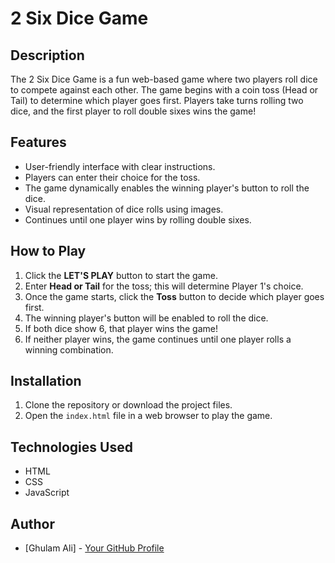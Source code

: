 # 2 Six Dice Game

## Description
The 2 Six Dice Game is a fun web-based game where two players roll dice to compete against each other. The game begins with a coin toss (Head or Tail) to determine which player goes first. Players take turns rolling two dice, and the first player to roll double sixes wins the game!

## Features
- User-friendly interface with clear instructions.
- Players can enter their choice for the toss.
- The game dynamically enables the winning player's button to roll the dice.
- Visual representation of dice rolls using images.
- Continues until one player wins by rolling double sixes.

## How to Play
1. Click the **LET'S PLAY** button to start the game.
2. Enter **Head or Tail** for the toss; this will determine Player 1's choice.
3. Once the game starts, click the **Toss** button to decide which player goes first.
4. The winning player's button will be enabled to roll the dice.
5. If both dice show 6, that player wins the game!
6. If neither player wins, the game continues until one player rolls a winning combination.

## Installation
1. Clone the repository or download the project files.
2. Open the `index.html` file in a web browser to play the game.

## Technologies Used
- HTML
- CSS
- JavaScript

## Author
- [Ghulam Ali] - [Your GitHub Profile](https://github.com/ghulamali17)

